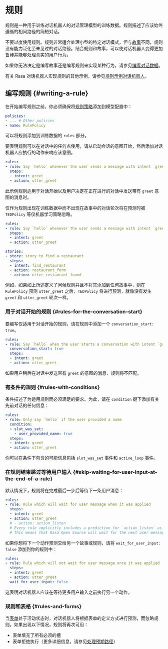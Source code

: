 # 规则

规则是一种用于训练对话机器人的对话管理模型的训练数据。规则描述了应该始终遵循的相同路径的简短对话。

不要过度使用规则。规则非常适合处理小型的特定对话模式，但与[故事](/stories/)不同，规则没有能力泛化至未见过的对话路径。结合规则和故事，可以使对话机器人变得更加鲁棒并能够处理真实的用户行为。

如果你无法决定是编写故事还是编写规则来实现某种行为，请参见[编写对话数据](/writing-stories/)。

有关 Rasa 对话机器人实现规则的其他示例，请参见[规则示例对话机器人](https://github.com/RasaHQ/rasa/tree/main/examples/rules)。

## 编写规则 {#writing-a-rule}

在开始编写规则之前，你必须确保将[规则策略](/policies/#rule-policy)添加到模型配置中：

```yaml
policies:
- ... # Other policies
- name: RulePolicy
```

可以将规则添加到训练数据的 `rules` 部分。

要表明规则可以在对话中的任何点使用，请从启动会话的意图开始，然后添加对话机器人应执行的动作来响应该意图。

```yaml
rules:
- rule: Say `hello` whenever the user sends a message with intent `greet`
  steps:
  - intent: greet
  - action: utter_greet
```

此示例规则适用于对话开始以及用户决定在正在进行的对话中发送带有 `greet` 意图的消息时。

仅作为规则出现在训练数据中而不出现在故事中的对话轮次将在预测时被 `TEDPolicy` 等仅机器学习策略忽略。

```yaml
rules:
- rule: Say `hello` whenever the user sends a message with intent `greet`
  steps:
  - intent: greet
  - action: utter_greet

stories:
- story: story to find a restaurant
  steps:
  - intent: find_restaurant
  - action: restaurant_form
  - action: utter_restaurant_found
```

例如，如果如上所述定义了问候规则并且不将其添加到任何故事中，则在 `RulePolicy` 预测 `utter_greet` 之后，`TEDPolicy` 将进行预测，就像没有发生 `greet` 和 `utter_greet` 轮次一样。

### 用于对话开始的规则 {#rules-for-the-conversation-start}

要编写仅适用于对话开始的规则，请在规则中添加一个 `conversation_start: true`。

```yaml
rules:
- rule: Say `hello` when the user starts a conversation with intent `greet`
  conversation_start: true
  steps:
  - intent: greet
  - action: utter_greet
```

如果用户稍后在对话中发送带有 `greet` 的意图的消息，规则将不匹配。

### 有条件的规则 {#rules-with-conditions}

条件描述了为适用规则而必须满足的要求。为此，请在 `condition` 键下添加有关先前对话的任何信息：

```yaml
rules:
- rule: Only say `hello` if the user provided a name
  condition:
  - slot_was_set:
    - user_provided_name: true
  steps:
  - intent: greet
  - action: utter_greet
```

你可以在条件下包含的可能信息包括 `slot_was_set` 事件和 `active_loop` 事件。

### 在规则结束跳过等待用户输入 {#skip-waiting-for-user-input-at-the-end-of-a-rule}

默认情况下，规则将在完成最后一步后等待下一条用户消息：

```yaml
rules:
- rule: Rule which will wait for user message when it was applied
  steps:
  - intent: greet
  - action: utter_greet
  # - action: action_listen
  # Every rule implicitly includes a prediction for `action_listen` as last step.
  # This means that Rasa Open Source will wait for the next user message.
```

如果你想将下一个动作预测交给另一个故事或规则，请将 `wait_for_user_input: false` 添加到你的规则中：

```yaml
rules:
- rule: Rule which will not wait for user message once it was applied
  steps:
  - intent: greet
  - action: utter_greet
  wait_for_user_input: false
```

这表明对话机器人应该在等待更多用户输入之前执行另一个动作。

### 规则和表格 {#rules-and-forms}

当[表单](/forms/)处于活动状态时，对话机器人将根据表单的定义方式进行预测，而忽略规则。如果出现以下情况，规则将再次可用：

- 表单填充了所有必须的槽
- 表单拒绝执行（更多详细信息，请参见[处理预期路径](/forms/#writing-stories--rules-for-unhappy-form-paths)）
